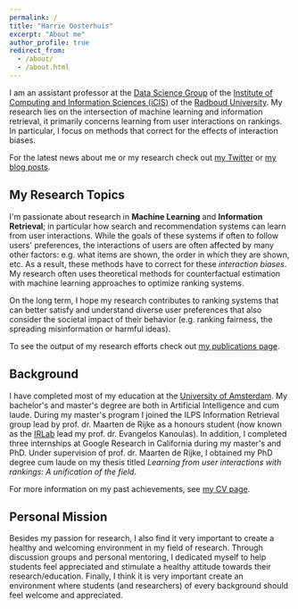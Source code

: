 ```yaml
---
permalink: /
title: "Harrie Oosterhuis"
excerpt: "About me"
author_profile: true
redirect_from: 
  - /about/
  - /about.html
---
```


I am an assistant professor at the [Data Science Group](https://www.ru.nl/datascience/) of the [Institute of Computing and Information Sciences (iCIS)](https://www.ru.nl/icis/) of the [Radboud University](https://www.ru.nl/english/).
My research lies on the intersection of machine learning and information retrieval, it primarily concerns learning from user interactions on rankings.
In particular, I focus on methods that correct for the effects of interaction biases.

For the latest news about me or my research check out [my Twitter](https://twitter.com/HarrieOos) or [my blog posts](year-archive).


My Research Topics
------
I'm passionate about research in **Machine Learning** and **Information Retrieval**; in particular how search and recommendation systems can learn from user interactions.
While the goals of these systems if often to follow users' preferences, the interactions of users are often affected by many other factors: e.g. what items are shown, the order in which they are shown, etc.
As a result, these methods have to correct for these _interaction biases_.
My research often uses theoretical methods for counterfactual estimation with machine learning approaches to optimize ranking systems.

On the long term, I hope my research contributes to ranking systems that can better satisfy and understand diverse user preferences that also consider the societal impact of their behavior (e.g. ranking fairness, the spreading misinformation or harmful ideas).

To see the output of my research efforts check out [my publications page](publications).

Background
------
I have completed most of my education at the [University of Amsterdam](https://www.uva.nl/en).
My bachelor's and master's degree are both in Artificial Intelligence and cum laude.
During my master's program I joined the ILPS Information Retrieval group lead by prof. dr. Maarten de Rijke as a honours student (now known as the [IRLab](https://irlab.science.uva.nl/) lead my prof. dr. Evangelos Kanoulas).
In addition, I completed three internships at Google Research in California during my master's and PhD.
Under supervision of prof. dr. Maarten de Rijke, I obtained my PhD degree cum laude on my thesis titled _Learning from user interactions with rankings: A unification of the field_.

For more information on my past achievements, see [my CV page](https://harrieo.github.io//cv/).

Personal Mission
------
Besides my passion for research, I also find it very important to create a healthy and welcoming environment in my field of research.
Through discussion groups and personal mentoring, I dedicated myself to help students feel appreciated and stimulate a healthy attitude towards their research/education.
Finally, I think it is very important create an environment where students (and researchers) of every background should feel welcome and appreciated.
